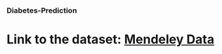 ### Diabetes-Prediction

# Link to the dataset: [Mendeley Data](https://data.mendeley.com/datasets/d5dtz46xcz/1)
